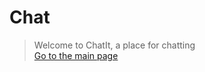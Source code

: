 # Chat
> Welcome to ChatIt, a place for chatting <br>
> [Go to the main page](https://hammad-hab.github.io/Chat/Chat%20App.html)
